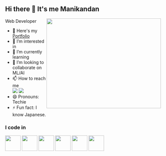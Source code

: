 ## Hi there 👋 It's me Manikandan

Web Developer
<img align="right" width="370" height="290" src="https://camo.githubusercontent.com/915e6281309b9bc4cfbfb650f5e32593dc34d468a3a9f4a2f8874cc0b1535418/68747470733a2f2f692e70696e696d672e636f6d2f6f726967696e616c732f34372f66302f33342f34376630333432636563373262383030343633626630303365616331323537652e676966" >

- 🔭 Here's my [Portfolio](https://manikandanashok.netlify.app)
- 👀 I’m interested in 
- 🌱 I’m currently learning 
- 💞️ I’m looking to collaborate on ML/AI
- 📫 How to reach me
 <br /> [<img src="[https://img.shields.io/badge/LinkedIn-0077B5?style=for-the-badge&logo=linkedin&logoColor=white](https://img.shields.io/badge/Twitter-1DA1F2?style=for-the-badge&logo=twitter&logoColor=white)">]() [<img src="https://img.shields.io/badge/LinkedIn-0077B5?style=for-the-badge&logo=linkedin&logoColor=white">]()
- 😄 Pronouns: Techie
- ⚡ Fun fact: I know Japanese.

### I code in
<img width="50" height="50" src="https://img.icons8.com/?size=100&id=20909&format=png&color=000000"> <img width="50" height="50" src="https://img.icons8.com/?size=100&id=20909&format=png&color=000000"> <img width="50" height="50" src="https://img.icons8.com/?size=100&id=20909&format=png&color=000000"> <img width="50" height="50" src="https://img.icons8.com/?size=100&id=20909&format=png&color=000000"> <img width="50" height="50" src="https://img.icons8.com/?size=100&id=20909&format=png&color=000000"> <img width="50" height="50" src="https://img.icons8.com/?size=100&id=hGdCwhSHUe6L&format=png&color=000000">


<!---
Manikandan-V-A/Manikandan-V-A is a ✨ special ✨ repository because its `README.md` (this file) appears on your GitHub profile.
You can click the Preview link to take a look at your changes.
--->
